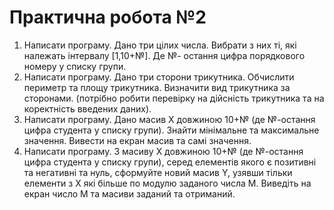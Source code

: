 # Практична робота №2

1. Написати програму. Дано три цілих числа. Вибрати з них ті, які належать інтервалу [1,10+№]. Де №- остання цифра порядкового номеру у списку групи.
2. Написати програму. Дано три сторони трикутника. Обчислити периметр та площу трикутника. Визначити вид трикутника за сторонами. (потрібно робити перевірку на дійсність трикутника та на коректність введених даних).
3. Написати програму. Дано масив Х довжиною 10+№  (де №-остання цифра студента у списку групи). Знайти мінімальне та максимальне значення. Вивести на екран масив та самі значення.  
4. Написати програму. З масиву Х довжиною 10+№  (де №-остання цифра студента у списку групи), серед елементів якого є позитивні та негативні та нуль, сформуйте новий масив Y, узявши тільки елементи з Х які більше по модулю заданого числа М. Виведіть на екран число М та масиви заданий та отриманий.
